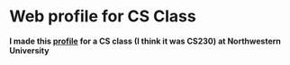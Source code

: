 # Web profile for CS Class

**I made this [profile](https://christopher-kapic.github.io/aboutme/) for a CS class (I think it was CS230) at Northwestern University**
